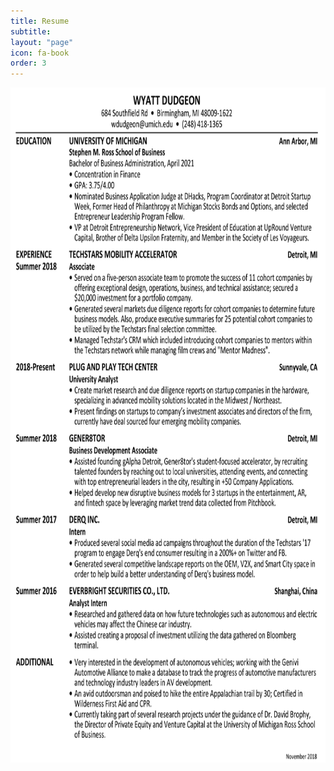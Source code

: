 ```yaml
---
title: Resume
subtitle:
layout: "page"
icon: fa-book
order: 3
---
```

<img src="assets/images/11-11-2018 .jpg" alt="Resume" style="width:720px;height:1080px;" />

